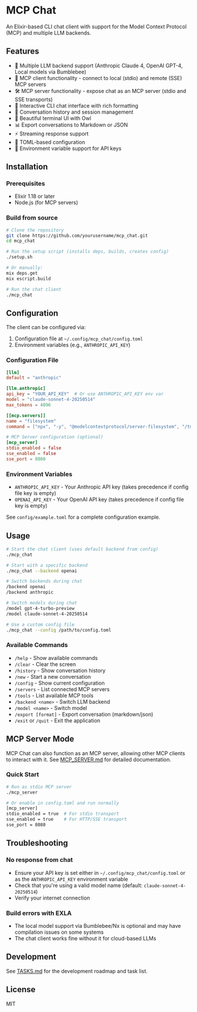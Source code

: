 # MCP Chat

An Elixir-based CLI chat client with support for the Model Context Protocol (MCP) and multiple LLM backends.

## Features

- 🤖 Multiple LLM backend support (Anthropic Claude 4, OpenAI GPT-4, Local models via Bumblebee)
- 🔌 MCP client functionality - connect to local (stdio) and remote (SSE) MCP servers
- 🛠️ MCP server functionality - expose chat as an MCP server (stdio and SSE transports)
- 💬 Interactive CLI chat interface with rich formatting
- 📝 Conversation history and session management
- 🎨 Beautiful terminal UI with Owl
- 📊 Export conversations to Markdown or JSON
- ⚡ Streaming response support
- 🔧 TOML-based configuration
- 🔑 Environment variable support for API keys

## Installation

### Prerequisites

- Elixir 1.18 or later
- Node.js (for MCP servers)

### Build from source

```bash
# Clone the repository
git clone https://github.com/yourusername/mcp_chat.git
cd mcp_chat

# Run the setup script (installs deps, builds, creates config)
./setup.sh

# Or manually:
mix deps.get
mix escript.build

# Run the chat client
./mcp_chat
```

## Configuration

The client can be configured via:
1. Configuration file at `~/.config/mcp_chat/config.toml`
2. Environment variables (e.g., `ANTHROPIC_API_KEY`)

### Configuration File

```toml
[llm]
default = "anthropic"

[llm.anthropic]
api_key = "YOUR_API_KEY"  # Or use ANTHROPIC_API_KEY env var
model = "claude-sonnet-4-20250514"
max_tokens = 4096

[[mcp.servers]]
name = "filesystem"
command = ["npx", "-y", "@modelcontextprotocol/server-filesystem", "/tmp"]

# MCP Server configuration (optional)
[mcp_server]
stdio_enabled = false
sse_enabled = false
sse_port = 8080
```

### Environment Variables

- `ANTHROPIC_API_KEY` - Your Anthropic API key (takes precedence if config file key is empty)
- `OPENAI_API_KEY` - Your OpenAI API key (takes precedence if config file key is empty)

See `config/example.toml` for a complete configuration example.

## Usage

```bash
# Start the chat client (uses default backend from config)
./mcp_chat

# Start with a specific backend
./mcp_chat --backend openai

# Switch backends during chat
/backend openai
/backend anthropic

# Switch models during chat
/model gpt-4-turbo-preview
/model claude-sonnet-4-20250514

# Use a custom config file
./mcp_chat --config /path/to/config.toml
```

### Available Commands

- `/help` - Show available commands
- `/clear` - Clear the screen
- `/history` - Show conversation history
- `/new` - Start a new conversation
- `/config` - Show current configuration
- `/servers` - List connected MCP servers
- `/tools` - List available MCP tools
- `/backend <name>` - Switch LLM backend
- `/model <name>` - Switch model
- `/export [format]` - Export conversation (markdown/json)
- `/exit` or `/quit` - Exit the application

## MCP Server Mode

MCP Chat can also function as an MCP server, allowing other MCP clients to interact with it. See [MCP_SERVER.md](MCP_SERVER.md) for detailed documentation.

### Quick Start

```bash
# Run as stdio MCP server
./mcp_server

# Or enable in config.toml and run normally
[mcp_server]
stdio_enabled = true  # For stdio transport
sse_enabled = true    # For HTTP/SSE transport
sse_port = 8080
```

## Troubleshooting

### No response from chat
- Ensure your API key is set either in `~/.config/mcp_chat/config.toml` or as the `ANTHROPIC_API_KEY` environment variable
- Check that you're using a valid model name (default: `claude-sonnet-4-20250514`)
- Verify your internet connection

### Build errors with EXLA
- The local model support via Bumblebee/Nx is optional and may have compilation issues on some systems
- The chat client works fine without it for cloud-based LLMs

## Development

See [TASKS.md](TASKS.md) for the development roadmap and task list.

## License

MIT

